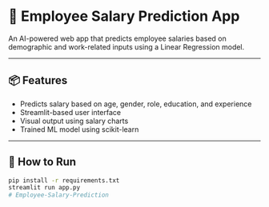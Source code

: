 # 💼 Employee Salary Prediction App

An AI-powered web app that predicts employee salaries based on demographic and work-related inputs using a Linear Regression model.

---

## 📦 Features

- Predicts salary based on age, gender, role, education, and experience
- Streamlit-based user interface
- Visual output using salary charts
- Trained ML model using scikit-learn

---

## 🚀 How to Run

```bash
pip install -r requirements.txt
streamlit run app.py
#   E m p l o y e e - S a l a r y - P r e d i c t i o n  
 